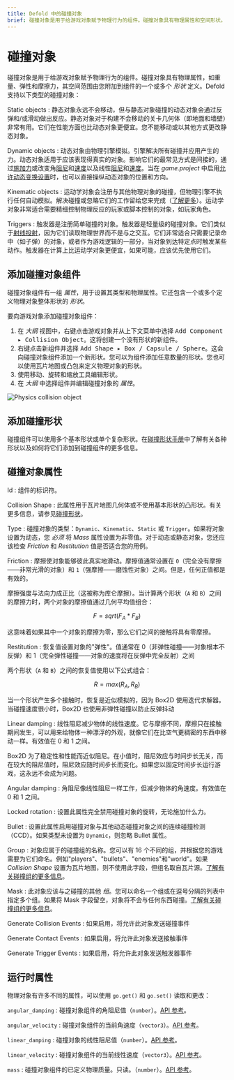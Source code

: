 ```yaml
---
title: Defold 中的碰撞对象
brief: 碰撞对象是用于给游戏对象赋予物理行为的组件。碰撞对象具有物理属性和空间形状。
---
```


# 碰撞对象

碰撞对象是用于给游戏对象赋予物理行为的组件。碰撞对象具有物理属性，如重量、弹性和摩擦力，其空间范围由您附加到组件的一个或多个 _形状_ 定义。Defold 支持以下类型的碰撞对象：

Static objects
: 静态对象永远不会移动，但与静态对象碰撞的动态对象会通过反弹和/或滑动做出反应。静态对象对于构建不会移动的关卡几何体（即地面和墙壁）非常有用。它们在性能方面也比动态对象更便宜。您不能移动或以其他方式更改静态对象。

Dynamic objects
: 动态对象由物理引擎模拟。引擎解决所有碰撞并应用产生的力。动态对象适用于应该表现得真实的对象。影响它们的最常见方式是间接的，通过[施加力](/ref/physics/#apply_force)或改变角[阻尼](/ref/stable/physics/#angular_damping)和[速度](/ref/stable/physics/#linear_velocity)以及线性[阻尼](/ref/stable/physics/#linear_damping)和[速度](/ref/stable/physics/#angular_velocity)。当在 *game.project* 中启用[允许动态变换设置](/manuals/project-settings/#allow-dynamic-transforms)时，也可以直接操纵动态对象的位置和方向。

Kinematic objects
: 运动学对象会注册与其他物理对象的碰撞，但物理引擎不执行任何自动模拟。解决碰撞或忽略它们的工作留给您来完成（[了解更多](/manuals/physics-resolving-collisions)）。运动学对象非常适合需要精细控制物理反应的玩家或脚本控制的对象，如玩家角色。

Triggers
: 触发器是注册简单碰撞的对象。触发器是轻量级的碰撞对象。它们类似于[射线投射](/manuals/physics-ray-casts)，因为它们读取物理世界而不是与之交互。它们非常适合只需要记录命中（如子弹）的对象，或者作为游戏逻辑的一部分，当对象到达特定点时触发某些动作。触发器在计算上比运动学对象更便宜，如果可能，应该优先使用它们。


## 添加碰撞对象组件

碰撞对象组件有一组 *属性*，用于设置其类型和物理属性。它还包含一个或多个定义物理对象整体形状的 *形状*。

要向游戏对象添加碰撞对象组件：

1. 在 *大纲* 视图中，<kbd>右键点击</kbd>游戏对象并从上下文菜单中选择 <kbd>Add Component ▸ Collision Object</kbd>。这将创建一个没有形状的新组件。
2. <kbd>右键点击</kbd>新组件并选择 <kbd>Add Shape ▸ Box / Capsule / Sphere</kbd>。这会向碰撞对象组件添加一个新形状。您可以为组件添加任意数量的形状。您也可以使用瓦片地图或凸包来定义物理对象的形状。
3. 使用移动、旋转和缩放工具编辑形状。
4. 在 *大纲* 中选择组件并编辑碰撞对象的 *属性*。

![Physics collision object](images/physics/collision_object.png)


## 添加碰撞形状

碰撞组件可以使用多个基本形状或单个复杂形状。在[碰撞形状手册](/manuals/physics-shapes)中了解有关各种形状以及如何将它们添加到碰撞组件的更多信息。


## 碰撞对象属性

Id
: 组件的标识符。

Collision Shape
: 此属性用于瓦片地图几何体或不使用基本形状的凸形状。有关更多信息，请参见[碰撞形状](/manuals/physics-shapes)。

Type
: 碰撞对象的类型：`Dynamic`、`Kinematic`、`Static` 或 `Trigger`。如果将对象设置为动态，您 _必须_ 将 *Mass* 属性设置为非零值。对于动态或静态对象，您还应该检查 *Friction* 和 *Restitution* 值是否适合您的用例。

Friction
: 摩擦使对象能够彼此真实地滑动。摩擦值通常设置在 `0`（完全没有摩擦——非常光滑的对象）和 `1`（强摩擦——磨蚀性对象）之间。但是，任何正值都是有效的。

  摩擦强度与法向力成正比（这被称为库仑摩擦）。当计算两个形状（`A` 和 `B`）之间的摩擦力时，两个对象的摩擦值通过几何平均值组合：

```math
F = sqrt( F_A * F_B )
```

  这意味着如果其中一个对象的摩擦为零，那么它们之间的接触将具有零摩擦。

Restitution
: 恢复值设置对象的"弹性"。值通常在 0（非弹性碰撞——对象根本不反弹）和 1（完全弹性碰撞——对象的速度将在反弹中完全反射）之间

  两个形状（`A` 和 `B`）之间的恢复值使用以下公式组合：

```math
R = max( R_A, R_B )
```

  当一个形状产生多个接触时，恢复是近似模拟的，因为 Box2D 使用迭代求解器。当碰撞速度很小时，Box2D 也使用非弹性碰撞以防止反弹抖动

Linear damping
: 线性阻尼减少物体的线性速度。它与摩擦不同，摩擦只在接触期间发生，可以用来给物体一种漂浮的外观，就像它们在比空气更稠密的东西中移动一样。有效值在 0 和 1 之间。

  Box2D 为了稳定性和性能而近似阻尼。在小值时，阻尼效应与时间步长无关，而在较大的阻尼值时，阻尼效应随时间步长而变化。如果您以固定时间步长运行游戏，这永远不会成为问题。

Angular damping
: 角阻尼像线性阻尼一样工作，但减少物体的角速度。有效值在 0 和 1 之间。

Locked rotation
: 设置此属性完全禁用碰撞对象的旋转，无论施加什么力。

Bullet
: 设置此属性启用碰撞对象与其他动态碰撞对象之间的连续碰撞检测（CCD）。如果类型未设置为 `Dynamic`，则忽略 Bullet 属性。

Group
: 对象应属于的碰撞组的名称。您可以有 16 个不同的组，并根据您的游戏需要为它们命名。例如"players"、"bullets"、"enemies"和"world"。如果 *Collision Shape* 设置为瓦片地图，则不使用此字段，但组名取自瓦片源。[了解有关碰撞组的更多信息](/manuals/physics-groups)。

Mask
: 此对象应该与之碰撞的其他 _组_。您可以命名一个组或在逗号分隔的列表中指定多个组。如果将 Mask 字段留空，对象将不会与任何东西碰撞。[了解有关碰撞组的更多信息](/manuals/physics-groups)。

Generate Collision Events
: 如果启用，将允许此对象发送碰撞事件

Generate Contact Events
: 如果启用，将允许此对象发送接触事件

Generate Trigger Events
: 如果启用，将允许此对象发送触发器事件


## 运行时属性

物理对象有许多不同的属性，可以使用 `go.get()` 和 `go.set()` 读取和更改：

`angular_damping`
: 碰撞对象组件的角阻尼值（`number`）。[API 参考](/ref/physics/#angular_damping)。

`angular_velocity`
: 碰撞对象组件的当前角速度（`vector3`）。[API 参考](/ref/physics/#angular_velocity)。

`linear_damping`
: 碰撞对象的线性阻尼值（`number`）。[API 参考](/ref/physics/#linear_damping)。

`linear_velocity`
: 碰撞对象组件的当前线性速度（`vector3`）。[API 参考](/ref/physics/#linear_velocity)。

`mass`
: 碰撞对象组件的已定义物理质量。只读。（`number`）。[API 参考](/ref/physics/#mass)。

